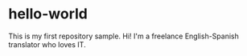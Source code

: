 # hello-world
This is my first repository sample.
Hi!
I'm a freelance English-Spanish translator who loves IT. 

